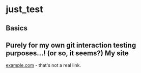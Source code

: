 just\_test
==========

 Basics
------

 Purely for my own git interaction testing purposes...! (or so, it seems?) My site
-------

 [example.com](http://example.com) - that's not a real link.